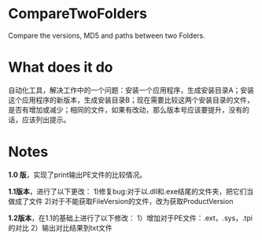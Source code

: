 # CompareTwoFolders
Compare the  versions, MD5 and paths between two Folders.



# What does it do

自动化工具，解决工作中的一个问题：安装一个应用程序，生成安装目录A；安装这个应用程序的新版本，生成安装目录B；现在需要比较这两个安装目录的文件，是否有增加或减少；相同的文件，如果有改动，那么版本号应该要提升，没有的话，应该列出提示。



# Notes

**1.0 版**，实现了print输出PE文件的比较情况。

**1.1版本**，进行了以下更改：
1)修复bug:对于以.dll和.exe结尾的文件夹，把它们当做成了文件
2)对于不能获取FileVersion的文件，改为获取ProductVersion

**1.2版本**，在1.1的基础上进行了以下修改：
1）增加对于PE文件：.ext，.sys，.tpi的对比
2）输出对比结果到txt文件

